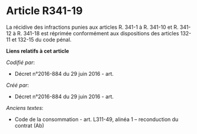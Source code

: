 # Article R341-19

La récidive des infractions punies aux articles R. 341-1 à R. 341-10 et R. 341-12 à R. 341-18 est réprimée conformément aux
dispositions des articles 132-11 et 132-15 du code pénal.

**Liens relatifs à cet article**

_Codifié par_:

  - Décret n°2016-884 du 29 juin 2016 - art.

_Créé par_:

  - Décret n°2016-884 du 29 juin 2016 - art.

_Anciens textes_:

  - Code de la consommation - art. L311-49, alinéa 1 – reconduction du contrat (Ab)
